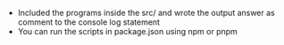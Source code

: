 - Included the programs inside the src/ and wrote the output answer as comment to the console log statement
- You can run the scripts in package.json using npm or pnpm
